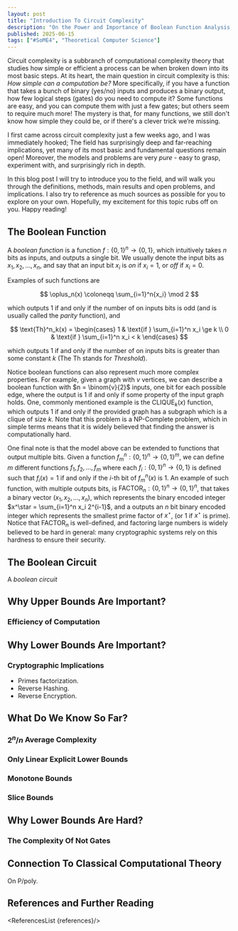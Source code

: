 ```yaml
---
layout: post
title: "Introduction To Circuit Complexity"
description: "On the Power and Importance of Boolean Function Analysis, and Why It Is So Hard?"
published: 2025-06-15
tags: ["#SoME4", "Theoretical Computer Science"]
---
```


<script lang="ts">
    import Ref from "$lib/Ref.svelte";
    import ReferencesList from "$lib/ReferencesList.svelte";

    let references = [];
</script>

Circuit complexity is a subbranch of computational complexity theory that
studies how simple or efficient a process can be when broken down into its most
basic steps.
At its heart, the main question in circuit complexity is this: *How simple can a
computation be?* More specifically, if you have a function that takes a bunch of
binary (yes/no) inputs and produces a binary output, how few logical steps (gates)
do you need to compute it? Some functions are easy, and you can compute them with
just a few gates; but others seem to require much more! The mystery is that, for
many functions, we still don't know how simple they could be, or if there's a
clever trick we’re missing.<Ref
    title="Circuit Complexity"
    people="Wikipedia"
    url="https://en.wikipedia.org/wiki/Circuit_complexity"
    references={references}
/>

I first came across circuit complexity just a few weeks ago, and I was immediately hooked;
The field has surprisingly deep and far-reaching implications, yet many of its most basic and fundamental questions remain open!
Moreover, the models and problems are very *pure* - easy to grasp, experiment with, and surprisingly rich in depth.

In this blog post I will try to introduce you to the field, and will walk you
through the definitions, methods, main results and open problems, and implications.
I also try to reference as much sources as possible for you to explore on your
own. Hopefully, my excitement for this topic rubs off on you. Happy reading!

## The Boolean Function

A *boolean function* is a function $f : \{0,1\}^n \to \{0, 1\}$, which
intuitively takes $n$ bits as inputs, and outputs a single bit.
We usually denote the input bits as $x_1, x_2, ..., x_n$, and say that an input
bit $x_i$ is *on* if $x_i = 1$, or *off* if $x_i = 0$.

Examples of such functions are

$$
\oplus_n(x) \coloneqq \sum_{i=1}^n{x_i} \mod 2
$$

which outputs 1 if and only if the number of on inputs bits is odd (and is
usually called the *parity* function),<Ref
    title="Parity function"
    url="https://en.wikipedia.org/wiki/Parity_function"
    people="Wikipedia"
    references={references}
/> and

$$
\text{Th}^n_k(x) =
    \begin{cases}
        1 & \text{if } \sum_{i=1}^n x_i \ge k \\
        0 & \text{if } \sum_{i=1}^n x_i < k
    \end{cases}
$$

which outputs 1 if and only if the number of on inputs bits is greater than some
constant $k$ (The $\text{Th}$ stands for *Threshold*).

Notice boolean functions can also represent much more complex properties. For
example, given a graph with $v$ vertices, we can describe a boolean function
with $n = \binom{v}{2}$ inputs, one bit for each possible edge, where the output
is $1$ if and only if some property of the input graph holds. One, commonly
mentioned example is the $\text{CLIQUE}_k(x)$ function, which outputs $1$ if
and only if the provided graph has a subgraph which is a clique of size $k$.
Note that this problem is a $\textsf{NP-Complete}$ problem, which in simple
terms means that it is widely believed that finding the answer is computationally hard.<Ref
    title="Clique problem"
    url="https://en.wikipedia.org/wiki/Clique_problem"
    people="Wikipedia"
    references={references}
/>

One final note is that the model above can be extended to functions that output
multiple bits.
Given a function $f^n_m : \{0, 1\}^n \to \{0, 1\}^m$, we can define $m$ different
functions $f_1, f_2, \dots, f_m$ where each $f_i : \{0, 1\}^n \to \{0, 1\}$ is
defined such that $f_i(x) = 1$ if and only if the $i$-th bit of $f^n_m(x)$ is 1.
An example of such function, with multiple outputs bits, is
$\text{FACTOR}_n : \{0, 1\}^n \to \{0, 1\}^n$,
that takes a binary vector $(x_1, x_2, \dots, x_n)$, which represents the binary
encoded integer $x^\star = \sum_{i=1}^n x_i 2^{i-1}$, and a outputs an $n$ bit
binary encoded integer which represents the smallest prime factor of $x^\star$,
(or 1 if $x^\star$ is prime).<Ref
    title="Integer factorization"
    url="https://en.wikipedia.org/wiki/Integer_factorization"
    people="Wikipedia"
    references={references}
/>
Notice that $\text{FACTOR}_n$ is well-defined, and factoring large numbers is widely believed to be hard in general: many cryptographic systems rely on this hardness to ensure their security.<Ref
    title="RSA cryptosystem"
    url="https://en.wikipedia.org/wiki/RSA_cryptosystem"
    people="Wikipedia"
    references={references}
/>

## The Boolean Circuit

A *boolean circuit*

## Why Upper Bounds Are Important?

### Efficiency of Computation

## Why Lower Bounds Are Important?

### Cryptographic Implications

- Primes factorization.
- Reverse Hashing.
- Reverse Encryption.

## What Do We Know So Far?

### $2^n / n$ Average Complexity

### Only Linear Explicit Lower Bounds

### Monotone Bounds

### Slice Bounds

## Why Lower Bounds Are Hard?

### The Complexity Of Not Gates

## Connection To Classical Computational Theory

On $\textsf{P}/\textsf{poly}$.

## References and Further Reading

<ReferencesList {references}/>
